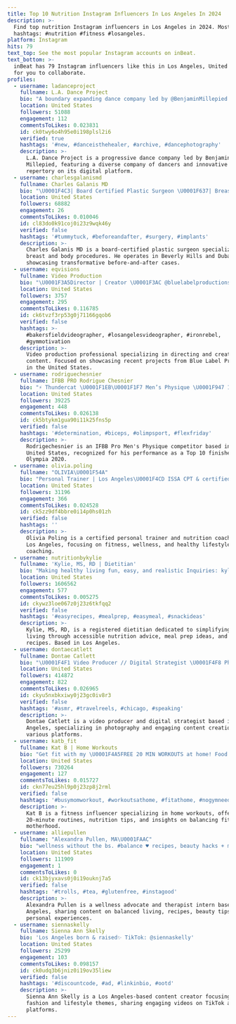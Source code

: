 ```yaml
---
title: Top 10 Nutrition Instagram Influencers In Los Angeles In 2024
description: >-
  Find top nutrition Instagram influencers in Los Angeles in 2024. Most popular
  hashtags: #nutrition #fitness #losangeles.
platform: Instagram
hits: 79
text_top: See the most popular Instagram accounts on inBeat.
text_bottom: >-
  inBeat has 79 Instagram influencers like this in Los Angeles, United States
  for you to collaborate.
profiles:
  - username: ladanceproject
    fullname: L.A. Dance Project
    bio: "A boundary expanding dance company led by @BenjaminMillepied. 10 outstanding dancers + an innovative repertory + #LADPdigital dance platform. See us\U0001F447\U0001F3FC"
    location: United States
    followers: 51088
    engagement: 112
    commentsToLikes: 0.023831
    id: ck0twy6o4h95e0i198plsl2i6
    verified: true
    hashtags: '#new, #danceisthehealer, #archive, #dancephotography'
    description: >-
      L.A. Dance Project is a progressive dance company led by Benjamin
      Millepied, featuring a diverse company of dancers and innovative dance
      repertory on its digital platform.
  - username: charlesgalanismd
    fullname: Charles Galanis MD
    bio: "\U0001F4C3| Board Certified Plastic Surgeon \U0001F637| Breast and Body Specialist \U0001F4CD| Beverly Hills | Dubai \U0001F4A3| Before and Afters: @galanisplasticsurgery"
    location: United States
    followers: 68882
    engagement: 26
    commentsToLikes: 0.010046
    id: cl83do0k91coj0i23z9wqk46y
    verified: false
    hashtags: '#tummytuck, #beforeandafter, #surgery, #implants'
    description: >-
      Charles Galanis MD is a board-certified plastic surgeon specializing in
      breast and body procedures. He operates in Beverly Hills and Dubai,
      showcasing transformative before-and-after cases.
  - username: eqvisions
    fullname: Video Production
    bio: "\U0001F3A5Director | Creator \U0001F3AC @bluelabelproductions ⬇️Recent Work"
    location: United States
    followers: 3757
    engagement: 295
    commentsToLikes: 0.116785
    id: ck6tvzf3rp53g0j71166gqob6
    verified: false
    hashtags: >-
      #bakersfieldvideographer, #losangelesvideographer, #ironrebel,
      #gymmotivation
    description: >-
      Video production professional specializing in directing and creative
      content. Focused on showcasing recent projects from Blue Label Productions
      in the United States.
  - username: rodriguechesnier
    fullname: IFBB PRO Rodrigue Chesnier
    bio: "⚡️ Thundercat \U0001F1EB\U0001F1F7 Men’s Physique \U0001F947 1 IFBB Pro Champ ⭕️ TOP 10 Olympia 20’ \U0001F1FA\U0001F1F8 TOP 10 Arnold 19’ \U0001F4CD Los Angeles \U0001F48A @olimp_sport_nutrition CODE : RODRIGUE"
    location: United States
    followers: 39225
    engagement: 448
    commentsToLikes: 0.026138
    id: ck5btykm1gua90i11k25fns5p
    verified: false
    hashtags: '#determination, #biceps, #olimpsport, #flexfriday'
    description: >-
      Rodrigechesnier is an IFBB Pro Men's Physique competitor based in the
      United States, recognized for his performance as a Top 10 finisher at Mr.
      Olympia 2020.
  - username: olivia.poling
    fullname: "OLIVIA\U0001F54A"
    bio: "Personal Trainer | Los Angeles\U0001F4CD ISSA CPT & certified Nutrition Coach"
    location: United States
    followers: 31196
    engagement: 366
    commentsToLikes: 0.024528
    id: ck5zz9df4bbre0i14p0hs01zh
    verified: false
    hashtags: ''
    description: >-
      Olivia Poling is a certified personal trainer and nutrition coach based in
      Los Angeles, focusing on fitness, wellness, and healthy lifestyle
      coaching.
  - username: nutritionbykylie
    fullname: 'Kylie, MS, RD | Dietitian'
    bio: "Making healthy living fun, easy, and realistic Inquiries: kyliesakaida@select.co \U0001F4CD Los Angeles"
    location: United States
    followers: 1606562
    engagement: 577
    commentsToLikes: 0.005275
    id: ckywz3loe067z0j23z6tkfqq2
    verified: false
    hashtags: '#easyrecipes, #mealprep, #easymeal, #snackideas'
    description: >-
      Kylie, MS, RD, is a registered dietitian dedicated to simplifying healthy
      living through accessible nutrition advice, meal prep ideas, and easy
      recipes. Based in Los Angeles.
  - username: dontaecatlett
    fullname: Dontae Catlett
    bio: "\U0001F4F1 Video Producer // Digital Strategist \U0001F4F8 Photographer @catlettz \U0001F4CD Los Angeles // \U0001F1F5\U0001F1ED ⬇️ My Essentials"
    location: United States
    followers: 414872
    engagement: 822
    commentsToLikes: 0.026965
    id: ckyu5nxbkxiwy0j23gc0iv8r3
    verified: false
    hashtags: '#asmr, #travelreels, #chicago, #speaking'
    description: >-
      Dontae Catlett is a video producer and digital strategist based in Los
      Angeles, specializing in photography and engaging content creation across
      various platforms.
  - username: katb_fit
    fullname: Kat B | Home Workouts
    bio: "Get fit with my \U0001F4A5FREE 20 MIN WORKOUTS at home! Food & Nutrition Tips in Stories Former Gymnast, RN & Mama to \U0001F467\U0001F3FC\U0001F476\U0001F3FC \U0001F4CDLos Angeles \U0001F4E7 katbfit@select.co"
    location: United States
    followers: 730264
    engagement: 127
    commentsToLikes: 0.015727
    id: ckn77eu25hl9p0j23zp8j2rml
    verified: false
    hashtags: '#busymomworkout, #workoutsathome, #fitathome, #nogymneeded'
    description: >-
      Kat B is a fitness influencer specializing in home workouts, offering free
      20-minute routines, nutrition tips, and insights on balancing fitness with
      motherhood.
  - username: alliepullen
    fullname: "Alexandra Pullen, MA\U0001FAAC"
    bio: "wellness without the bs. #balance ♥ recipes, beauty hacks + my life✨ therapist intern, former ballerina, yogi \U0001F4CDlos angeles + elsewhere ✈️ ↓ links ↓"
    location: United States
    followers: 111909
    engagement: 1
    commentsToLikes: 0
    id: ck13bjyxavs0j0i19ouknj7a5
    verified: false
    hashtags: '#trolls, #tea, #glutenfree, #instagood'
    description: >-
      Alexandra Pullen is a wellness advocate and therapist intern based in Los
      Angeles, sharing content on balanced living, recipes, beauty tips, and
      personal experiences.
  - username: siennaskelly
    fullname: Sienna Ann Skelly
    bio: 'Los Angeles born & raised✨ TikTok: @siennaskelly'
    location: United States
    followers: 25299
    engagement: 103
    commentsToLikes: 0.098157
    id: ck0udq3b6jniz0i19ov35liew
    verified: false
    hashtags: '#discountcode, #ad, #linkinbio, #ootd'
    description: >-
      Sienna Ann Skelly is a Los Angeles-based content creator focusing on
      fashion and lifestyle themes, sharing engaging videos on TikTok and other
      platforms.
---
```


